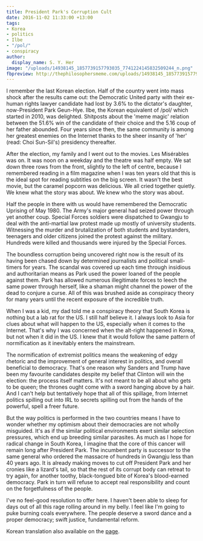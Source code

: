 ```yaml
---
title: President Park's Corruption Cult
date: 2016-11-02 11:33:00 +13:00
tags:
- Korea
- politics
- Ilbe
- "/pol/"
- conspiracy
author:
  display_name: S. Y. Her
image: "/uploads/14938145_1857739157793035_7741224145832509244_n.png"
fbpreview: http://thephilosophersmeme.com/uploads/14938145_1857739157793035_7741224145832509244_n.png
---
```


I remember the last Korean election. Half of the country went into mass shock after the results came out: the Democratic United party with their ex-human rights lawyer candidate had lost by 3.6% to the dictator's daughter, now-President Park Geun-Hye. Ilbe, the Korean equivalent of /pol/ which started in 2010, was delighted. Shitposts about the 'meme magic' relation between the 51.6% win of the candidate of their choice and the 5.16 coup of her father abounded. Four years since then, the same community is among her greatest enemies on the Internet thanks to the sheer insanity of 'her' (read: Choi Sun-Sil's) presidency thereafter.

After the election, my family and I went out to the movies. Les Misérables was on. It was noon on a weekday and the theatre was half empty. We sat down three rows from the front, slightly to the left of centre, because I remembered reading in a film magazine when I was ten years old that this is the ideal spot for reading subtitles on the big screen. It wasn't the best movie, but the caramel popcorn was delicious. We all cried together quietly. We knew what the story was about. We knew who the story was about.


Half the people in there with us would have remembered the Democratic Uprising of May 1980. The Army's major general had seized power through yet another coup. Special Forces soldiers were dispatched to Gwangju to deal with the anti-martial law protest made up mostly of university students. Witnessing the murder and brutalization of both students and bystanders, teenagers and older citizens joined the protest against the military. Hundreds were killed and thousands were injured by the Special Forces.


The boundless corruption being uncovered right now is the result of its having been chased down by determined journalists and political small-timers for years. The scandal was covered up each time through insidious and authoritarian means as Park used the power loaned of the people against them. Park has allowed numerous illegitimate forces to leech the same power through herself, like a shaman might channel the power of the dead to conjure a curse. All of this was brushed aside as conspiracy theory for many years until the recent exposure of the incredible truth.


When I was a kid, my dad told me a conspiracy theory that South Korea is nothing but a lab rat for the US. I still half believe it. I always look to Asia for clues about what will happen to the US, especially when it comes to the Internet. That's why I was concerned when the alt-right happened in Korea, but not when it did in the US. I knew that it would follow the same pattern of normification as it inevitably enters the mainstream.


The normification of extremist politics means the weakening of edgy rhetoric and the improvement of general interest in politics, and overall beneficial to democracy. That's one reason why Sanders and Trump have been my favourite candidates despite my belief that Clinton will win the election: the process itself matters. It's not meant to be all about who gets to be queen; the thrones ought come with a sword hanging above by a hair. And I can't help but tentatively hope that all of this spillage, from Internet politics spilling out into IRL to secrets spilling out from the hands of the powerful, spell a freer future.


But the way politics is performed in the two countries means I have to wonder whether my optimism about their democracies are not wholly misguided. It's as if the similar political environments exert similar selection pressures, which end up breeding similar parasites. As much as I hope for radical change in South Korea, I imagine that the core of this cancer will remain long after President Park. The incumbent party is successor to the same general who ordered the massacre of hundreds in Gwangju less than 40 years ago. It is already making moves to cut off President Park and her cronies like a lizard's tail, so that the rest of its corrupt body can retreat to try again, for another toothy, black-tongued bite of Korea's blood-earned democracy. Park in turn will refuse to accept real responsibility and count on the forgetfulness of the people.


I've no feel-good resolution to offer here. I haven't been able to sleep for days out of all this rage rolling around in my belly. I feel like I'm going to puke burning coals everywhere. The people deserve a sword dance and a proper democracy; swift justice, fundamental reform.

Korean translation also available on the [page](https://web.facebook.com/thephilosophersmeme/photos/a.1652774414956178.1073741828.1652760244957595/1857739157793035).
